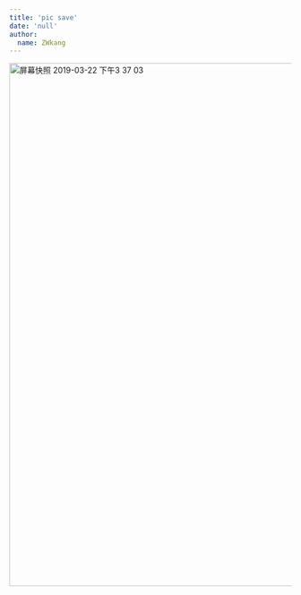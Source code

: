 ```yaml
---
title: 'pic save'
date: 'null'
author:
  name: ZWkang
---
```

<img width="934" alt="屏幕快照 2019-03-22 下午3 37 03" src="https://user-images.githubusercontent.com/15853907/54807515-7741b880-4cb8-11e9-8d6b-183d2c261573.png">
